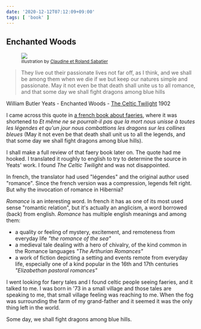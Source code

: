 ```yaml
---
date: '2020-12-12T07:12:09+09:00'
tags: [ 'book' ]
---
```


## Enchanted Woods

<figure class="right">
<a href="images/20201212_bard.jpg"><img src="images/20201212_bard.jpg" loading="lazy" /></a>
<figcaption style="font-size: 84%;">illustration by <a href="http://www.lessabatier.fr/?p=extraits">Claudine et Roland Sabatier</a></figcaption>
</figure>

> They live out their passionate lives not far off, as I think, and we shall be among them when we die if we but keep our natures simple and passionate. May it not even be that death shall unite us to all romance, and that some day we shall fight dragons among blue hills

William Butler Yeats - Enchanted Woods - [The Celtic Twilight](https://amzn.to/3gCxdhU) 1902

I came across this quote in [a french book about faeries](https://amzn.to/36O8yUt), where it was shortened to _Et même ne se pourrait-il pas que la mort nous unisse à toutes les légendes et qu'un jour nous combattions les dragons sur les collines bleues_  (May it not even be that death shall unit us to all the legends, and that some day we shall fight dragons among blue hills).

I shall make a full review of that faery book later on. The quote had me hooked. I translated it roughly to english to try to determine the source in Yeats' work. I found _The Celtic Twilight_ and was not disappointed.

In french, the translator had used "légendes" and the original author used "romance". Since the french version was a compression, legends felt right. But why the invocation of romance in Hibernia?

_Romance_ is an interesting word. In french it has as one of its most used sense "romantic relation", but it's actually an anglicism, a word borrowed (back) from english. _Romance_ has multiple english meanings and among them:

* a quality or feeling of mystery, excitement, and remoteness from everyday life _"the romance of the sea"_
* a medieval tale dealing with a hero of chivalry, of the kind common in the Romance languages _"The Arthurian Romances"_
* a work of fiction depicting a setting and events remote from everyday life, especially one of a kind popular in the 16th and 17th centuries _"Elizabethan pastoral romances"_

I went looking for faery tales and I found celtic people seeing faeries, and it talked to me. I was born in '73 in a small village and those tales are speaking to me, that small village feeling was reaching to me. When the fog was surrounding the farm of my grand-father and it seemed it was the only thing left in the world.

Some day, we shall fight dragons among blue hills.

